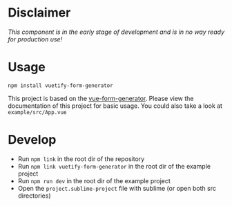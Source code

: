 # Disclaimer
*This component is in the early stage of development and is in no way ready for production use!* 

# Usage
`npm install vuetify-form-generator`

This project is based on the [vue-form-generator](https://github.com/vue-generators/vue-form-generator). Please view the documentation of this project for basic usage. You could also take a look at `example/src/App.vue`

# Develop
- Run `npm link` in the root dir of the repository
- Run `npm link vuetify-form-generator` in the root dir of the example project
- Run `npm run dev` in the root dir of the example project
- Open the `project.sublime-project` file with sublime (or open both src directories)